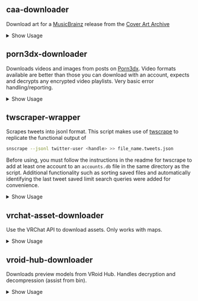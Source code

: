 ## caa-downloader
Download art for a [MusicBrainz](https://musicbrainz.org/) release from the [Cover Art Archive](https://coverartarchive.org/)
<details>
<summary>Show Usage</summary>

```sh
usage: caa-downloader.py [-h] [-d DIRECTORY] [-s SIZE] [RELEASES ...]

positional arguments:
  RELEASES              releases to download i.e.
                        3791c620-7ba4-3db0-bda8-2b060f31a7b8
                        https://musicbrainz.org/release/3791c620-7ba4-3db0-bda8-2b060f31a7b8
                        beta.musicbrainz.org/release/3791c620-7ba4-3db0-bda8-2b060f31a7b8/discids

options:
  -h, --help            show this help message and exit
  -d DIRECTORY, --directory DIRECTORY
                        save directory (defaults to current)
  -s SIZE, --size SIZE  image download size (250, 500, 1200, original)
```
</details>

## porn3dx-downloader
Downloads videos and images from posts on [Porn3dx](https://porn3dx.com). Video formats available are better than those you can download with an account, expects and decrypts any encrypted video playlists. Very basic error handling/reporting.
<details>
<summary>Show Usage</summary>

```sh
usage: porn3dx-downloader.py [-h] [-V] [-d DIRECTORY] [--write-sidecars] [-f FORMAT] [-F] [POSTS ...]

positional arguments:
  POSTS                 post url

options:
  -h, --help            show this help message and exit
  -V, --verbose         print debugging information
  -d DIRECTORY, --directory DIRECTORY
                        save directory (defaults to current)
  --write-sidecars      write sidecars for urls, timestamps, tags and description notes
  -f FORMAT, --format FORMAT
                        video format, specified by NAME or the keyword 'best'
  -F, --list-formats    list available formats
```
</details>

## twscraper-wrapper
Scrapes tweets into jsonl format. This script makes use of [twscrape](https://github.com/vladkens/twscrape) to replicate the functional output of
```sh
snscrape --jsonl twitter-user <handle> >> file_name.tweets.json
```
Before using, you must follow the instructions in the readme for twscrape to add at least one account to an `accounts.db` file in the same directory as the script. Additional functionality such as sorting saved files and automatically identifying the last tweet saved limit search queries were added for convenience.
<details>
<summary>Show Usage</summary>

```sh
usage: twscrape-wrapper.py [-h] [-n] {save,sort,dedupe} filename [handle]

positional arguments:
  {save,sort,dedupe}  operation to perform. 'save' downloads tweets to a file, 'sort' re-orders tweets in a file, 'dedupe' removes entries with duplicate ids.
  filename            file prefix to write tweets to (will be appended with .tweets.json)
  handle              handle of the account to download from

options:
  -h, --help   show this help message and exit
  -n           prompt for overwriting the existing tweet file
```

</details>

## vrchat-asset-downloader
Use the VRChat API to download assets. Only works with maps.
<details>
<summary>Show Usage</summary>

```sh
usage: vrchat-asset-downloader.py [-h] [-V] [-d DIRECTORY] [--write-thumbnail] [--write-json] [--dont-clean-json] [--verify] [--skip-download]
                                  [--revisions REVISIONS] [--list-revisions]
                                  [ASSET IDS ...]

positional arguments:
  ASSET IDS             world/avatar id(s) i.e. wrld_12345678-90ab-cdef-1234-567890abcdef

options:
  -h, --help            show this help message and exit
  -V, --verbose         print debugging information
  -d DIRECTORY, --directory DIRECTORY
                        save directory (defaults to current)
  --write-thumbnail     save thumbnail for the asset (if used with '--revision all', all thumbnail revisions will be retrieved)
  --write-json          write metadata to .json file(s)
  --dont-clean-json     retain all json values when writing .json file(s)
  --verify              whether or not to verify downloaded files against remote hashes
  --skip-download       skip downloading the actual asset(s)
  --revisions REVISIONS
                        valid values are the keywords 'all' and 'latest', or the revision integer itself
  --list-revisions      list available revisions for the specified asset
```
</details>

## vroid-hub-downloader
Downloads preview models from VRoid Hub. Handles decryption and decompression (assist from bin).
<details>
<summary>Show Usage</summary>

```sh
usage: vroid-hub-downloader.py [-h] [-d DIRECTORY] [--write-info-json] [vroid links/vrm files ...]

positional arguments:
  vroid links/vrm files
                        vroid hub links or encrypted vrm files i.e.
                        https://hub.vroid.com/en/users/49620
                        https://hub.vroid.com/en/characters/6819070713126783571/models/9038381612772945358
                        2520951134072570694.vrm

options:
  -h, --help            show this help message and exit
  -d DIRECTORY, --directory DIRECTORY
                        save directory (defaults to current)
  --write-info-json     write user/model json information for urls
```
</details>
